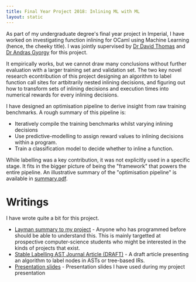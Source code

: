 ```yaml
---
title: Final Year Project 2018: Inlining ML with ML
layout: static
---
```


As part of my undergraduate degree's final year project in Imperial, I have
worked on investigating function inlining for OCaml using Machine Learning
(hence, the cheeky title). I was jointly supervised by [Dr David Thomas](https://www.imperial.ac.uk/people/d.thomas1)
and [Dr Andras Gyorgy](https://www.imperial.ac.uk/people/a.gyorgy) for this project.

It empirically works, but we cannot draw many conclusions without
further evaluation with a larger training set and validation set. The two
key novel research econtribution of this project designing an algorithm to
label function call sites for artbitrarily nested inlining decisions, and
figuring out how to transform sets of inlining decisions and execution
times into numerical rewards for every inlining decisions.

I have designed an optimisation pipeline to derive insight from raw training
benchmarks. A rough summary of this pipeline is:

- Iteratively compile the training benchmarks whilst varying inlining
  decisions
- Use predictive-modelling to assign reward values to inlining decisions
  within a program.
- Train a classification model to decide whether to inline a function.

While labelling was a key contribution, it was not explicitly used in a
specific stage. It fits in the bigger picture of being the "framework" that
powers the entire pipeline. An illustrative summary of the "optimisation
pipeline" is available in [summary.pdf](here).


# Writings

I have wrote quite a bit for this project.

- [Layman summary to my project](layman) - Anyone who has programmed before
  should be able to understand this. This is mainly targetted at prospective
  computer-science students who might be interested in the kinds of projects
  that exist.
- [Stable Labelling AST Journal Article (DRAFT)](labelling.pdf) -
  A draft article presenting an algorithm to label nodes in ASTs or
  tree-based IRs.
- [Presentation slides](presentation.pdf) - Presentation slides I have used
  during my project presentation
